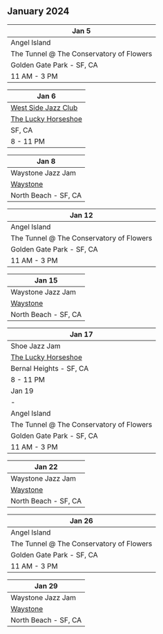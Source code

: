 ## January 2024

| Jan 5
|-
| Angel Island
| The Tunnel @ The Conservatory of Flowers
| Golden Gate Park - SF, CA
| 11 AM - 3 PM

| Jan 6
|-
| <a href="http://westsidejazzclub.com" target="WSJC">West Side Jazz Club</a>
| <a href="https://www.theluckyhorseshoebar.com/" target="Shoe">The Lucky Horseshoe</a>
| SF, CA
| 8 - 11 PM

| Jan 8
| -
| Waystone Jazz Jam
| <a href="https://www.waystonesf.com" target="new">Waystone</a>
| North Beach - SF, CA

| Jan 12
|-
| Angel Island
| The Tunnel @ The Conservatory of Flowers
| Golden Gate Park - SF, CA
| 11 AM - 3 PM

| Jan 15
| -
| Waystone Jazz Jam
| <a href="https://www.waystonesf.com" target="new">Waystone</a>
| North Beach - SF, CA

| Jan 17
|-
| Shoe Jazz Jam
| <a href="https://www.theluckyhorseshoebar.com/" target="Shoe">The Lucky Horseshoe</a>
| Bernal Heights - SF, CA
| 8 - 11 PM
| Jan 19
|-
| Angel Island
| The Tunnel @ The Conservatory of Flowers
| Golden Gate Park - SF, CA
| 11 AM - 3 PM

| Jan 22
| -
| Waystone Jazz Jam
| <a href="https://www.waystonesf.com" target="new">Waystone</a>
| North Beach - SF, CA

| Jan 26
|-
| Angel Island
| The Tunnel @ The Conservatory of Flowers
| Golden Gate Park - SF, CA
| 11 AM - 3 PM

| Jan 29
| -
| Waystone Jazz Jam
| <a href="https://www.waystonesf.com" target="new">Waystone</a>
| North Beach - SF, CA
